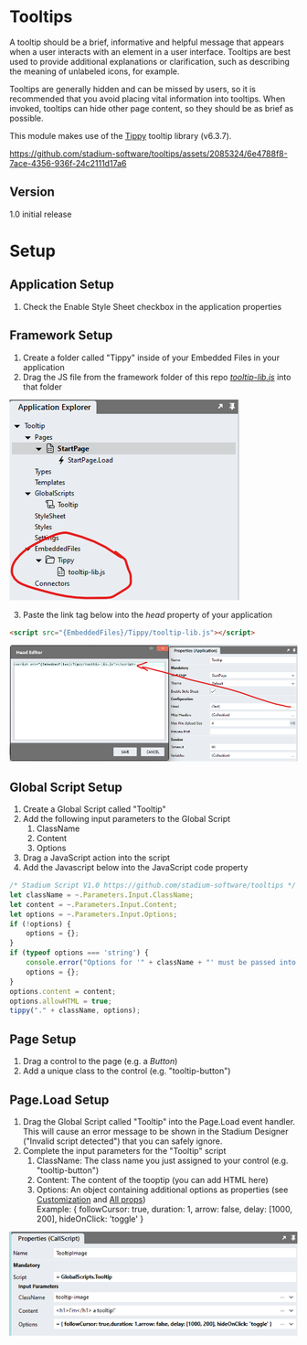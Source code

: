 # Tooltips

A tooltip should be a brief, informative and helpful message that appears when a user interacts with an element in a user interface. Tooltips are best used to provide additional explanations or clarification, such as describing the meaning of unlabeled icons, for example. 

Tooltips are generally hidden and can be missed by users, so it is recommended that you avoid placing vital information into tooltips. When invoked, tooltips can hide other page content, so they should be as brief as possible. 

This module makes use of the [Tippy](https://atomiks.github.io/tippyjs/) tooltip library (v6.3.7). 

https://github.com/stadium-software/tooltips/assets/2085324/6e4788f8-7ace-4356-936f-24c2111d17a6

## Version
1.0 initial release

# Setup

## Application Setup
1. Check the Enable Style Sheet checkbox in the application properties

## Framework Setup
1. Create a folder called "Tippy" inside of your Embedded Files in your application
2. Drag the JS file from the framework folder of this repo [*tooltip-lib.js*](framework/tooltip-lib.js?raw=true) into that folder

![Application Explorer Embedded Files](images/AppExplorer.png)

3. Paste the link tag below into the *head* property of your application
```html
<script src="{EmbeddedFiles}/Tippy/tooltip-lib.js"></script>
``` 

![Application Head Property](images/HeadProperty.png)

## Global Script Setup
1. Create a Global Script called "Tooltip"
2. Add the following input parameters to the Global Script
   1. ClassName
   2. Content
   3. Options
3. Drag a JavaScript action into the script
4. Add the Javascript below into the JavaScript code property
```javascript
/* Stadium Script V1.0 https://github.com/stadium-software/tooltips */
let className = ~.Parameters.Input.ClassName;
let content = ~.Parameters.Input.Content;
let options = ~.Parameters.Input.Options;
if (!options) { 
    options = {};
}
if (typeof options === 'string') { 
    console.error("Options for '" + className + "' must be passed into the 'Tooltip' script as an object. The options were not applied");
    options = {};
}
options.content = content;
options.allowHTML = true;
tippy("." + className, options);
```

## Page Setup
1. Drag a control to the page (e.g. a *Button*)
2. Add a unique class to the control (e.g. "tooltip-button")

## Page.Load Setup
1. Drag the Global Script called "Tooltip" into the Page.Load event handler. This will cause an error message to be shown in the Stadium Designer ("Invalid script detected") that you can safely ignore. 
2. Complete the input parameters for the "Tooltip" script
   1. ClassName: The class name you just assigned to your control (e.g. "tooltip-button")
   2. Content: The content of the tooptip (you can add HTML here)
   3. Options: An object containing additional options as properties (see [Customization](https://atomiks.github.io/tippyjs/v6/customization/) and [All props](https://atomiks.github.io/tippyjs/v6/all-props/))<br>
   Example: { followCursor: true, duration: 1, arrow: false, delay: [1000, 200], hideOnClick: 'toggle' }

![Options](images/Options.png)